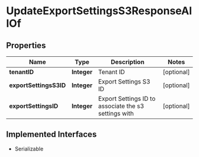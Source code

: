 

# UpdateExportSettingsS3ResponseAllOf


## Properties

| Name | Type | Description | Notes |
|------------ | ------------- | ------------- | -------------|
|**tenantID** | **Integer** | Tenant ID |  [optional] |
|**exportSettingsS3ID** | **Integer** | Export Settings S3 ID |  [optional] |
|**exportSettingsID** | **Integer** | Export Settings ID to associate the s3 settings with |  [optional] |


## Implemented Interfaces

* Serializable


